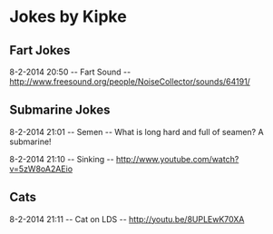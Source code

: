# Jokes by Kipke

## Fart Jokes
8-2-2014 20:50 -- Fart Sound -- http://www.freesound.org/people/NoiseCollector/sounds/64191/

## Submarine Jokes
8-2-2014 21:01 -- Semen      -- What is long hard and full of seamen? A submarine!

8-2-2014 21:10 -- Sinking    -- http://www.youtube.com/watch?v=5zW8oA2AEio

## Cats
8-2-2014 21:11 -- Cat on LDS -- http://youtu.be/8UPLEwK70XA
